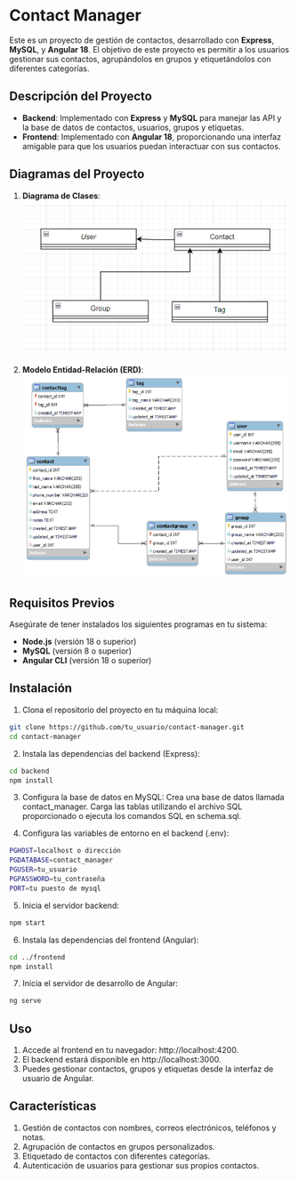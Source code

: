 # Contact Manager

Este es un proyecto de gestión de contactos, desarrollado con **Express**, **MySQL**, y **Angular 18**. El objetivo de este proyecto es permitir a los usuarios gestionar sus contactos, agrupándolos en grupos y etiquetándolos con diferentes categorías.

## Descripción del Proyecto

- **Backend**: Implementado con **Express** y **MySQL** para manejar las API y la base de datos de contactos, usuarios, grupos y etiquetas.
- **Frontend**: Implementado con **Angular 18**, proporcionando una interfaz amigable para que los usuarios puedan interactuar con sus contactos.

## Diagramas del Proyecto


1. **Diagrama de Clases**:
![Diagrama de Clases](https://github.com/e-f-o-m/contact_manager/blob/main/digrama_clases.png)

3. **Modelo Entidad-Relación (ERD)**:
![Modelo Entidad-Relación](https://github.com/e-f-o-m/contact_manager/blob/main/MER_libreta_contactos.png)
   

## Requisitos Previos

Asegúrate de tener instalados los siguientes programas en tu sistema:

- **Node.js** (versión 18 o superior)
- **MySQL** (versión 8 o superior)
- **Angular CLI** (versión 18 o superior)

## Instalación

1. Clona el repositorio del proyecto en tu máquina local:
```bash
git clone https://github.com/tu_usuario/contact-manager.git
cd contact-manager
```

2. Instala las dependencias del backend (Express):
```bash
cd backend
npm install
```

3. Configura la base de datos en MySQL:
Crea una base de datos llamada contact_manager.
Carga las tablas utilizando el archivo SQL proporcionado o ejecuta los comandos SQL en schema.sql.

4. Configura las variables de entorno en el backend (.env):
```bash
PGHOST=localhost o dirección
PGDATABASE=contact_manager
PGUSER=tu_usuario
PGPASSWORD=tu_contraseña
PORT=tu puesto de mysql
```

5. Inicia el servidor backend:
```bash
npm start
```

6. Instala las dependencias del frontend (Angular):

```bash
cd ../frontend
npm install
```
7. Inicia el servidor de desarrollo de Angular:

```bash
ng serve
```
## Uso
1. Accede al frontend en tu navegador: http://localhost:4200.
2. El backend estará disponible en http://localhost:3000.
3. Puedes gestionar contactos, grupos y etiquetas desde la interfaz de usuario de Angular.

## Características
1. Gestión de contactos con nombres, correos electrónicos, teléfonos y notas.
2. Agrupación de contactos en grupos personalizados.
3. Etiquetado de contactos con diferentes categorías.
4. Autenticación de usuarios para gestionar sus propios contactos.

